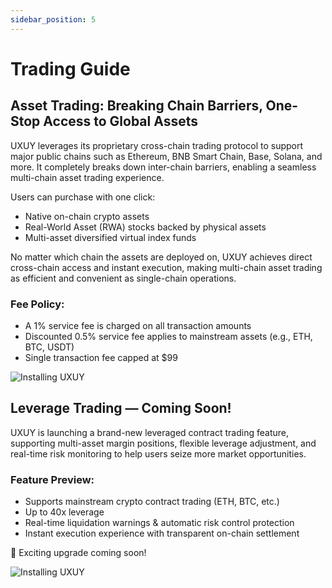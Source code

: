 ```yaml
---
sidebar_position: 5
---
```


# Trading Guide

## Asset Trading: Breaking Chain Barriers, One-Stop Access to Global Assets

UXUY leverages its proprietary cross-chain trading protocol to support major public chains such as Ethereum, BNB Smart Chain, Base, Solana, and more. It completely breaks down inter-chain barriers, enabling a seamless multi-chain asset trading experience.

Users can purchase with one click:

- Native on-chain crypto assets
- Real-World Asset (RWA) stocks backed by physical assets
- Multi-asset diversified virtual index funds

No matter which chain the assets are deployed on, UXUY achieves direct cross-chain access and instant execution, making multi-chain asset trading as efficient and convenient as single-chain operations.

### Fee Policy:

- A 1% service fee is charged on all transaction amounts
- Discounted 0.5% service fee applies to mainstream assets (e.g., ETH, BTC, USDT)
- Single transaction fee capped at $99

![Installing UXUY](/img/image14.png)

## Leverage Trading — Coming Soon!

UXUY is launching a brand-new leveraged contract trading feature, supporting multi-asset margin positions, flexible leverage adjustment, and real-time risk monitoring to help users seize more market opportunities.

### Feature Preview:

- Supports mainstream crypto contract trading (ETH, BTC, etc.)
- Up to 40x leverage
- Real-time liquidation warnings & automatic risk control protection
- Instant execution experience with transparent on-chain settlement

🚀 Exciting upgrade coming soon! 

![Installing UXUY](/img/image15.png)